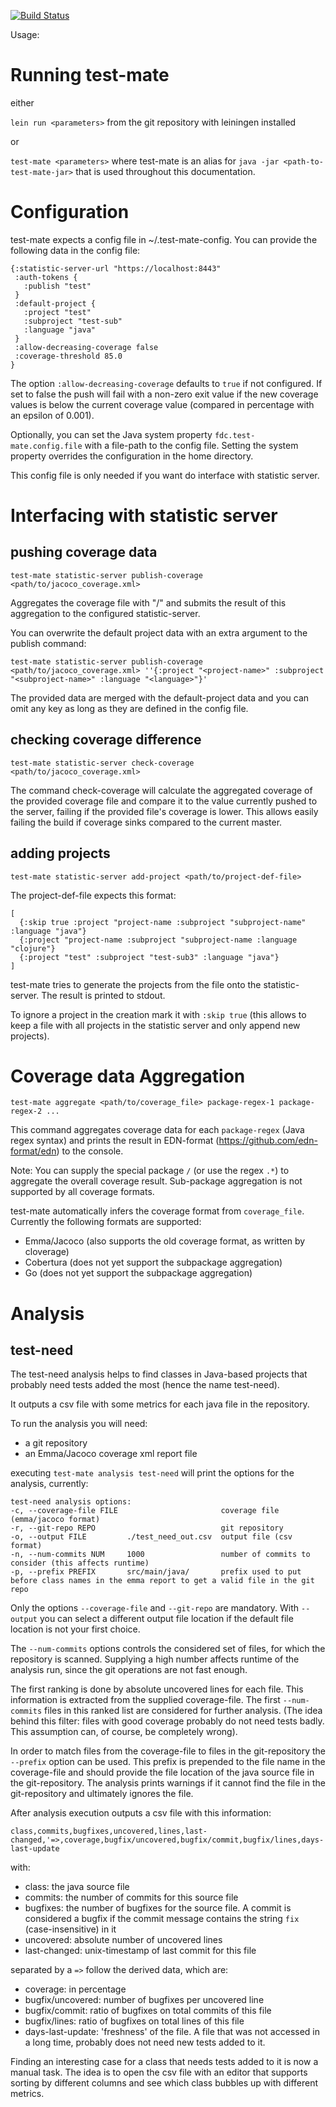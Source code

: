 [![Build Status](https://travis-ci.org/freiheit-com/test-mate.svg?branch=master)](https://travis-ci.org/freiheit-com/test-mate)

Usage:

# Running test-mate

either

`lein run <parameters>` from the git repository with leiningen installed

or

`test-mate <parameters>` where test-mate is an alias for `java -jar <path-to-test-mate-jar>` that
is used throughout this documentation.

# Configuration

test-mate expects a config file in ~/.test-mate-config.
You can provide the following data in the config file:

    {:statistic-server-url "https://localhost:8443"
     :auth-tokens {
       :publish "test"
     }
     :default-project {
       :project "test"
       :subproject "test-sub"
       :language "java"
     }
     :allow-decreasing-coverage false
     :coverage-threshold 85.0
    }

The option `:allow-decreasing-coverage` defaults to `true` if not configured. If set to false the push will fail with
a non-zero exit value if the new coverage values is below the current coverage value (compared in percentage with an epsilon of 0.001).

Optionally, you can set the Java system property `fdc.test-mate.config.file` with a file-path to the config file.
Setting the system property overrides the configuration in the home directory.

This config file is only needed if you want do interface with statistic server.

# Interfacing with statistic server

## pushing coverage data

    test-mate statistic-server publish-coverage <path/to/jacoco_coverage.xml>

Aggregates the coverage file with "/" and submits the result of this aggregation to
the configured statistic-server.

You can overwrite the default project data with an extra argument to the publish command:

    test-mate statistic-server publish-coverage <path/to/jacoco_coverage.xml> ''{:project "<project-name>" :subproject "<subproject-name>" :language "<language>"}'

The provided data are merged with the default-project data and you can omit any key as long as they are defined
in the config file.

## checking coverage difference

    test-mate statistic-server check-coverage <path/to/jacoco_coverage.xml>

The command check-coverage will calculate the aggregated coverage of the provided coverage file and compare it to the value currently pushed to the server, failing if the provided file's coverage is lower. This allows easily failing the build if coverage sinks compared to the current master.

## adding projects

    test-mate statistic-server add-project <path/to/project-def-file>

The project-def-file expects this format:

    [
      {:skip true :project "project-name :subproject "subproject-name" :language "java"}
      {:project "project-name :subproject "subproject-name :language "clojure"}
      {:project "test" :subproject "test-sub3" :language "java"}
    ]

test-mate tries to generate the projects from the file onto the statistic-server. The result
is printed to stdout.


To ignore a project in the creation mark it with `:skip true` (this allows to keep
a file with all projects in the statistic server and only append new projects).

# Coverage data Aggregation

    test-mate aggregate <path/to/coverage_file> package-regex-1 package-regex-2 ...

This command aggregates coverage data for each `package-regex` (Java regex syntax) and prints the result in EDN-format (https://github.com/edn-format/edn) to the console.

Note: You can supply the special package `/` (or use the regex `.*`) to aggregate the overall coverage result. Sub-package aggregation is not supported by all coverage formats.

test-mate automatically infers the coverage format from `coverage_file`. Currently the following formats are supported:
- Emma/Jacoco (also supports the old coverage format, as written by cloverage)
- Cobertura (does not yet support the subpackage aggregation)
- Go (does not yet support the subpackage aggregation)

# Analysis

## test-need

The test-need analysis helps to find classes in Java-based projects that probably need
tests added the most (hence the name test-need).

It outputs a csv file with some metrics for each java file in the repository.

To run the analysis you will need:
- a git repository
- an Emma/Jacoco coverage xml report file

executing `test-mate analysis test-need` will print the options for the analysis, currently:

    test-need analysis options:
    -c, --coverage-file FILE                       coverage file (emma/jacoco format)
    -r, --git-repo REPO                            git repository
    -o, --output FILE         ./test_need_out.csv  output file (csv format)
    -n, --num-commits NUM     1000                 number of commits to consider (this affects runtime)
    -p, --prefix PREFIX       src/main/java/       prefix used to put before class names in the emma report to get a valid file in the git repo

Only the options `--coverage-file` and `--git-repo` are mandatory. With `--output` you can select a
different output file location if the default file location is not your first choice.

The `--num-commits` options controls the considered set of files, for which the repository is scanned. Supplying a high number
affects runtime of the analysis run, since the git operations are not fast enough.

The first ranking is done by absolute uncovered lines for each file. This information is extracted from the
supplied coverage-file. The first `--num-commits` files in this ranked list are considered for further analysis. (The idea
behind this filter: files with good coverage probably do not need tests badly. This assumption can, of course,
be completely wrong).

In order to match files from the coverage-file to files in the git-repository the `--prefix` option can be used. This prefix
is prepended to the file name in the coverage-file and should provide the file location of the java source file in
the git-repository. The analysis prints warnings if it cannot find the file in the git-repository and ultimately ignores the file.

After analysis execution outputs a csv file with this information:

    class,commits,bugfixes,uncovered,lines,last-changed,'=>,coverage,bugfix/uncovered,bugfix/commit,bugfix/lines,days-last-update

with:
* class: the java source file
* commits: the number of commits for this source file
* bugfixes: the number of bugfixes for the source file. A commit is considered a bugfix if the commit message contains
  the string `fix` (case-insensitive) in it
* uncovered: absolute number of uncovered lines
* last-changed: unix-timestamp of last commit for this file

separated by a `=>` follow the derived data, which are:
* coverage: in percentage
* bugfix/uncovered: number of bugfixes per uncovered line
* bugfix/commit: ratio of bugfixes on total commits of this file
* bugfix/lines: ratio of bugfixes on total lines of this file
* days-last-update: 'freshness' of the file. A file that was not accessed in a long time, probably does not need new tests added to it.

Finding an interesting case for a class that needs tests added to it is now a manual task.
The idea is to open the csv file with an editor that supports sorting by different columns
and see which class bubbles up with different metrics.

